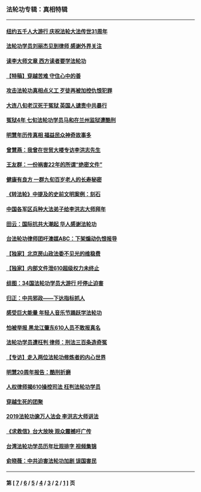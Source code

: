 ### 法轮功专辑：真相特辑
---
#### [纽约五千人大游行 庆祝法轮大法传世31周年](../../pages/nf4389/n13995110.md?05280430) 
#### [法轮功学员刘丽杰见到律师 感谢外界关注](../../pages/nf4389/n13927012.md?05280430) 
#### [读李大师文章 西方读者要学法轮功](../../pages/nf4389/n13925142.md?05280430) 
#### [【特稿】穿越苦难 守住心中的善](../../pages/nf4389/n13784979.md?05280430) 
#### [攻击法轮功真相点义工 歹徒再被加控仇恨犯罪](../../pages/nf4389/n13601019.md?05280430) 
#### [大连八旬老汉死于冤狱 英国人谴责中共暴行](../../pages/nf4389/n13480118.md?05280430) 
#### [冤狱4年 七旬法轮功学员马和在兰州监狱遭酷刑](../../pages/nf4389/n13304688.md?05280430) 
#### [明慧年历传真相 福益民众神奇故事多](../../pages/nf4389/n13294545.md?05280430) 
#### [曾慧燕：我曾在世贸大楼专访李洪志先生](../../pages/nf4389/n12898729.md?05280430) 
#### [王友群：一份祸害22年的所谓“绝密文件”](../../pages/nf4389/n12871750.md?05280430) 
#### [健康有良方 一群九旬百岁老人的长寿秘密](../../pages/nf4389/n12847475.md?05280430) 
#### [《转法轮》中提及的史前文明案例：刻石](../../pages/nf4389/n12758577.md?05280430) 
#### [中国各军区兵种大法弟子给李洪志大师拜年](../../pages/nf4389/n12750047.md?05280430) 
#### [田云：国际抗共大潮起 华人感谢法轮功](../../pages/nf4389/n12357708.md?05280430) 
#### [台法轮功律师团吁澳媒ABC：下架煽动仇恨报导](../../pages/nf4389/n12279917.md?05280430) 
#### [【独家】北京房山政法委不见光的维稳费](../../pages/nf4389/n12031979.md?05280430) 
#### [【独家】内部文件泄610超级权力未终止](../../pages/nf4389/n12023895.md?05280430) 
#### [组图：34国法轮功学员大游行 吁停止迫害](../../pages/nf4389/n11492658.md?05280430) 
#### [归正：中共邪政——下达指标抓人](../../pages/nf4389/n11474770.md?05280430) 
#### [感受巨大能量 年轻人音乐节踊跃学法轮功](../../pages/nf4389/n11441981.md?05280430) 
#### [怕被举报 黑龙江肇东610人员不敢报真名](../../pages/nf4389/n11436499.md?05280430) 
#### [法轮功学员遭枉判 律师：刑法三百条造奇冤](../../pages/nf4389/n11433943.md?05280430) 
#### [【专访】走入两位法轮功修炼者的内心世界](../../pages/nf4389/n11415623.md?05280430) 
#### [明慧20周年报告：酷刑折磨](../../pages/nf4389/n11387954.md?05280430) 
#### [人权律师揭610操控司法 枉判法轮功学员](../../pages/nf4389/n11313370.md?05280430) 
#### [穿越生死的团聚](../../pages/nf4389/n11258922.md?05280430) 
#### [2019法轮功逾万人法会 李洪志大师讲法](../../pages/nf4389/n11265303.md?05280430) 
#### [《求救信》台大放映 观众震撼吁广传](../../pages/nf4389/n10922251.md?05280430) 
#### [台湾法轮功学员历年壮观排字 视频集锦](../../pages/nf4389/n10878789.md?05280430) 
#### [俞晓薇：中共迫害法轮功加剧 误国害民](../../pages/nf4389/n10859260.md?05280430) 

---
#### 第 [ [7](./7.md?05280430) / [6](./6.md?05280430) / [5](./5.md?05280430) / [4](./4.md?05280430) / [3](./3.md?05280430) / [2](./2.md?05280430) / [1](./1.md?05280430) ] 页
